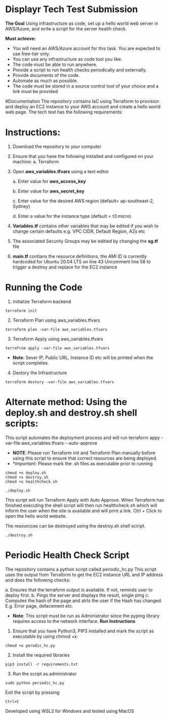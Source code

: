 # Displayr Tech Test Submission

**The Goal**
Using infrastructure as code, set up a hello world web server in AWS/Azure, and write a script for the server health check.

**Must achieve:**
- You will need an AWS/Azure account for this task. You are expected to use free-tier only.
- You can use any infrastructure as code tool you like.
- The code must be able to run anywhere.
- Provide a script to run health checks periodically and externally.
- Provide documents of the code.
- Automate as much as possible. 
- The code must be stored in a source control tool of your choice and a link must be provided

#Documentation
The repository contains IaC using Terraform to provision and deploy an EC2 instance to your AWS account and create a hello world web page.
The tech test has the following requirements:


# Instructions:

1. Download the repository to your computer

2. Ensure that you have the following installed and configured on your machine:
  a. Terraform
  
3. Open **aws_variables.tfvars** using a text editor

    a. Enter value for **aws_access_key**
    
    b. Enter value for **aws_secret_key**
    
    c. Enter value for the desired AWS region (default= ap-southeast-2, Sydney)
    
    d. Enter a value for the instance type (default = t3.micro)
  
4. **Variables.tf** contains other variables that may be edited if you wish to change certain defaults e.g. VPC CIDR, Default Region, AZs etc

5. The associated Security Groups may be editied by changing the **sg.tf** file

6. **main.tf** contians the resource definitions, the AMI ID is currently hardcoded for Ubuntu 20.04 LTS on line 43
   Uncomment line 58 to trigger a destroy and replace for the EC2 instance
   
# Running the Code

1. initialize Terraform backend
```
terraform init
```
2. Terraform Plan using aws_variables.tfvars
```
terraform plan -var-file aws_variables.tfvars
```
3. Terraform Apply using aws_variables.tfvars
```
terrafrom apply -var-file aws_variables.tfvars
```
 * **Note**: Sever IP, Public URL, Instance ID etc will be printed when the script completes.

4. Destory the Infrastructure
```
terraform destory -var-file aws_variables.tfvars
```

# Alternate method: Using the deploy.sh and destroy.sh shell scripts:

This script automates the deployment process and will run terraform appy -var-file aws_variables.tfvars --auto-approve
* **NOTE**: Please run Terraform init and Terraform Plan manually before using this script to ensure that correct resources are being deployed.
* **Important*: Please mark the .sh files as executable prior to running
```
chmod +x deploy.sh
chmod +x destroy.sh
chmod +x healthcheck.sh
```

```
./deploy.sh
```
This script will run Terraform Apply with Auto Approve. When Terraform has finished executing the shell script will then run healthcheck.sh which will inform the user when the site is available and will print a link. Ctrl + Click to open the hello world website.

The resourcces can be destroyed using the destroy.sh shell sciript.
```
./destroy.sh
```
# Periodic Health Check Script

The repository contains a python script called periodic_hc.py
This script uses the output from Terraform to get the EC2 instance URL and IP address and does the following checks:

  a. Ensures that the terraform output is available. If not, reminds user to deploy first.
  b. Pings the server and displays the result, single ping
  c. Computes the hash of the page and alrts the user if the Hash has changed. E.g. Error page, defacement etc.

* **Note**: This script must be run as Administrator since the pyping library requires access to the network interface.
**Run Instructions**
1. Ensure that you have Python3, PIP3 installed and mark the script as executable by using chmod +x:
```
chmod +x perodic_hc.py
```
2. Install the required libraries
```
pip3 install -r requirements.txt
```
3. Run the script as administrator
```
sudo python periodic_hc.py
```
Exit the script by pressing 
```
Ctrl+C
```

Developed using WSL2 for Windows and tested using MacOS

